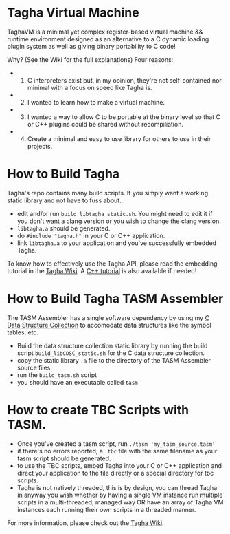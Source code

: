# Tagha Virtual Machine
TaghaVM is a minimal yet complex register-based virtual machine && runtime environment designed as an alternative to a C dynamic loading plugin system as well as giving binary portability to C code!

Why? (See the Wiki for the full explanations)
Four reasons:
* 1. C interpreters exist but, in my opinion, they're not self-contained nor minimal with a focus on speed like Tagha is.
* 2. I wanted to learn how to make a virtual machine.
* 3. I wanted a way to allow C to be portable at the binary level so that C or C++ plugins could be shared without recompiliation.
* 4. Create a minimal and easy to use library for others to use in their projects.

# How to Build Tagha
Tagha's repo contains many build scripts. If you simply want a working static library and not have to fuss about...
* edit and/or run `build_libtagha_static.sh`. You might need to edit it if you don't want a clang version or you wish to change the clang version.
* `libtagha.a` should be generated.
* do `#include "tagha.h"` in your C or C++ application.
* link `libtagha.a` to your application and you've successfully embedded Tagha.

To know how to effectively use the Tagha API, please read the embedding tutorial in the [Tagha Wiki](https://github.com/assyrianic/Tagha-Virtual-Machine/wiki/Embedding-Tagha-to-your-Application!-(C)). A [C++ tutorial](https://github.com/assyrianic/Tagha-Virtual-Machine/wiki/Embedding-Tagha-to-your-Application!-(C-Plus-Plus)) is also available if needed!

# How to Build Tagha TASM Assembler
The TASM Assembler has a single software dependency by using my [C Data Structure Collection](https://github.com/assyrianic/C-Data-Structure-Collection) to accomodate data structures like the symbol tables, etc.

* Build the data structure collection static library by running the build script `build_libCDSC_static.sh` for the C data structure collection.
* copy the static library `.a` file to the directory of the TASM Assembler source files.
* run the `build_tasm.sh` script
* you should have an executable called `tasm`

# How to create TBC Scripts with TASM.
* Once you've created a tasm script, run `./tasm 'my_tasm_source.tasm'`
* if there's no errors reported, a `.tbc` file with the same filename as your tasm script should be generated.
* to use the TBC scripts, embed Tagha into your C or C++ application and direct your application to the file directly or a special directory for tbc scripts.
* Tagha is not natively threaded, this is by design, you can thread Tagha in anyway you wish whether by having a single VM instance run multiple scripts in a multi-threaded, managed way OR have an array of Tagha VM instances each running their own scripts in a threaded manner.

For more information, please check out the [Tagha Wiki](https://github.com/assyrianic/Tagha-Virtual-Machine/wiki).
